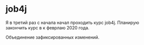 # job4j

Я в третий раз с начала начал проходить курс job4j. Планирую закончить курс в к феврлаю 2020 года. 

Объединение зафиксированных изменений.